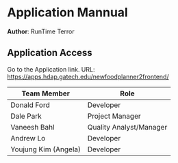 # Application Mannual

**Author**: RunTime Terror

## Application Access
Go to the Application link.
URL: https://apps.hdap.gatech.edu/newfoodplanner2frontend/

Team Member   | Role
------------  |------
Donald Ford   | Developer
Dale Park     | Project Manager
Vaneesh Bahl  | Quality Analyst/Manager
Andrew Lo     | Developer
Youjung Kim (Angela)   | Developer
